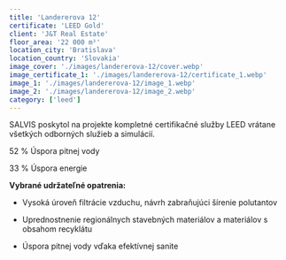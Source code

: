 ```yaml
---
title: 'Landererova 12'
certificate: 'LEED Gold'
client: 'J&T Real Estate'
floor_area: '22 000 m²'
location_city: 'Bratislava'
location_country: 'Slovakia'
image_cover: './images/landererova-12/cover.webp'
image_certificate_1: './images/landererova-12/certificate_1.webp'
image_1: './images/landererova-12/image_1.webp'
image_2: './images/landererova-12/image_2.webp'
category: ['leed']
---
```


SALVIS poskytol na projekte kompletné certifikačné služby LEED vrátane všetkých odborných služieb a simulácií.

52 % Úspora pitnej vody

33 % Úspora energie

**Vybrané udržateľné opatrenia:**

- Vysoká úroveň filtrácie vzduchu, návrh zabraňujúci šírenie polutantov

- Uprednostnenie regionálnych stavebných materiálov a materiálov s obsahom recyklátu

- Úspora pitnej vody vďaka efektívnej sanite

<!-- <img src="./images/landererova-12/image_1.webp" alt="A starry night sky." width="800" height="500" /> -->
